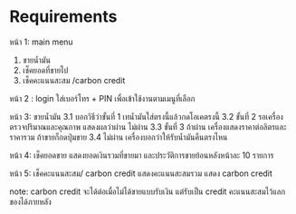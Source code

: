 # Requirements

หน้า 1: main menu

1. ขายน้ำมัน
2. เช็คยอดที่ขายไป
3. เช็คคะแนนสะสม /carbon credit

หน้า 2 : login
ใส่เบอร์โทร + PIN เพื่อเข้าใช้งานตามเมนูที่เลือก

หน้า 3: ขายน้ำมัน
3.1 บอกวิธีว่าขั้นที่ 1 เทน้ำมันใส่ตรงนี้แล้วกดโอเคตรงนี้
3.2 ขั้นที่ 2 รอเครื่องตรวจปริมาณและคุณภาพ แสดงผลว่าผ่าน ไม่ผ่าน
3.3 ขั้นที่ 3 ถ้าผ่าน เครื่องแสดงราคาต่อลิตรและราคารวม ถ้าขายก็กดปุ่มขาย
3.4 ไม่ผ่าน เครื่องบอกว่าให้รับน้ำมันคืนตรงไหน

หน้า 4: เช็คยอดขาย
แสดงยอดเงินรวมที่ขายมา และประวัติการขายย้อนหลังหน้าละ 10 รายการ

หน้า 5: เช็คคะแนนสะสม/ carbon credit
แสดงคะแนนสะสมรวม
แสดง carbon credit

note: carbon credit จะได้ต่อเมื่อไม่ได้ขายแบบรับเงิน แต่รับเป็น credit
คะแนนสะสมไว้แลกของได้ภายหลัง
